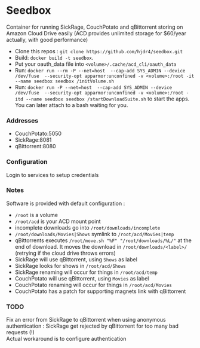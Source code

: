 # Seedbox
Container for running SickRage, CouchPotato and qBittorrent storing on Amazon Cloud Drive easily
(ACD provides unlimited storage for $60/year actually, with good performance)

- Clone this repos : `git clone https://github.com/hjdr4/seedbox.git`
- Build: `docker build -t seedbox`.  
- Put your oauth_data file into `<volume>/.cache/acd_cli/oauth_data  `
- Run: `docker run --rm -P --net=host  --cap-add SYS_ADMIN --device /dev/fuse  --security-opt apparmor:unconfined -v <volume>:/root -it --name seedbox seedbox /initVolume.sh`  
- Run: `docker run -P --net=host  --cap-add SYS_ADMIN --device /dev/fuse  --security-opt apparmor:unconfined -v <volume>:/root -itd --name seedbox seedbox /startDownloadSuite.sh` to start the apps. You can later attach to a bash waiting for you. 

### Addresses
- CouchPotato:5050 
- SickRage:8081 
- qBittorrent:8080

### Configuration  
Login to services to setup credentials  

### Notes  
Software is provided with default configuration :  
- `/root` is a volume  
- `/root/acd` is your ACD mount point  
- incomplete downloads go into `/root/downloads/incomplete`
- `/root/downloads/Movies|Shows` symlink to `/root/acd/Movies|temp`
- qBittorrents executes `/root/move.sh "%F" "/root/downloads/%L/"` at the end of download. It moves the download in `/root/downloads/<label>/` (retrying if the cloud drive throws errors)  
- SickRage will use qBittorrent, using `Shows` as label  
- SickRage looks for shows in `/root/acd/Shows`  
- SickRage renaming will occur for things in `/root/acd/temp`  
- CouchPotato will use qBittorrent, using `Movies` as label  
- CouchPotato renaming will occur for things in `/root/acd/Movies`
- CouchPotato has a patch for supporting magnets link with qBittorrent  

### TODO  
Fix an error from SickRage to qBittorrent when using anonymous authentication : SickRage get rejected by qBittorrent for too many bad requests (!)  
Actual workaround is to configure authentication  


